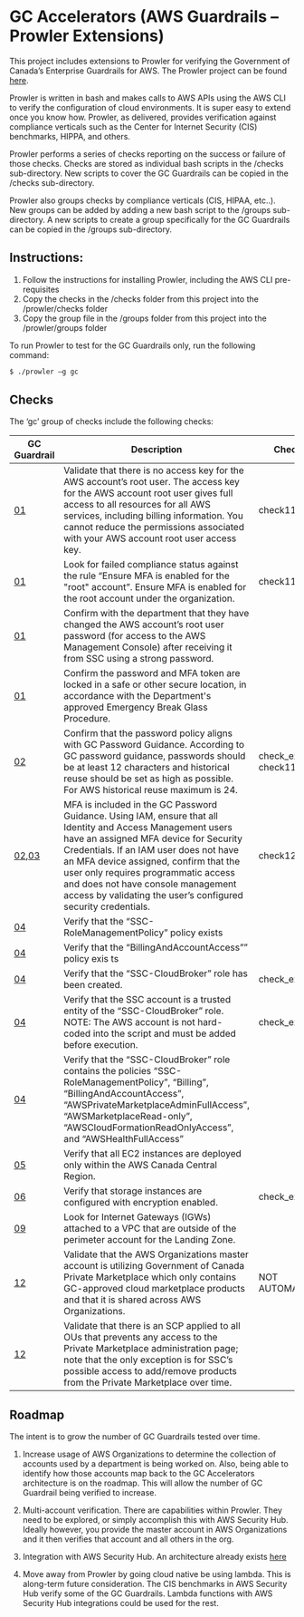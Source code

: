 # GC Accelerators (AWS Guardrails – Prowler Extensions)

This project includes extensions to Prowler for verifying the Government of Canada’s Enterprise Guardrails for AWS. The Prowler project can be found [here](https://github.com/toniblyx/prowler).

Prowler is written in bash and makes calls to AWS APIs using the AWS CLI to verify the configuration of cloud environments. It is super easy to extend once you know how. Prowler, as delivered, provides verification against compliance verticals such as the Center for Internet Security (CIS) benchmarks, HIPPA, and others. 

Prowler performs a series of checks reporting on the success or failure of those checks. Checks are stored as individual bash scripts in the /checks sub-directory. New scripts to cover the GC Guardrails can be copied in the /checks sub-directory. 

Prowler also groups checks by compliance verticals (CIS, HIPAA, etc..). New groups can be added by adding a new bash script to the /groups sub-directory. A new scripts to create a group specifically for the GC Guardrails can be copied in the /groups sub-directory. 

## Instructions:
1. Follow the instructions for installing Prowler, including the AWS CLI pre-requisites
2. Copy the checks in the /checks folder from this project into the /prowler/checks folder
3. Copy the group file in the /groups folder from this project into the /prowler/groups folder

To run Prowler to test for the GC Guardrails only, run the following command:


```sh
$ ./prowler –g gc
```

## Checks
The ‘gc’ group of checks include the following checks:

| GC Guardrail | Description | Check File |
| ------ | ------ | ------ |
| [01](https://github.com/canada-ca/cloud-guardrails/blob/master/EN/01_Protect-Root-Account.md) | Validate that there is no access key for the AWS account’s root user. The access key for the AWS account root user gives full access to all resources for all AWS services, including billing information. You cannot reduce the permissions associated with your AWS account root user access key.  | check112  |
| [01](https://github.com/canada-ca/cloud-guardrails/blob/master/EN/01_Protect-Root-Account.md) | Look for failed compliance status against the rule “Ensure MFA is enabled for the "root" account”.  Ensure MFA is enabled for the root account under the organization.  | check113 |
| [01](https://github.com/canada-ca/cloud-guardrails/blob/master/EN/01_Protect-Root-Account.md) | Confirm with the department that they have changed the AWS account’s root user password (for access to the AWS Management Console) after receiving it from SSC using a strong password. |  |
| [01](https://github.com/canada-ca/cloud-guardrails/blob/master/EN/01_Protect-Root-Account.md) | Confirm the password and MFA token are locked in a safe or other secure location, in accordance with the Department's approved Emergency Break Glass Procedure. |  |
| [02](https://github.com/canada-ca/cloud-guardrails/blob/master/EN/02_Management-Admin-Privileges.md) | Confirm that the password policy aligns with GC Password Guidance. According to GC password guidance, passwords should be at least 12 characters and historical reuse should be set as high as possible. For AWS historical reuse maximum is 24.| check_extragc32, check110  |
| [02](https://github.com/canada-ca/cloud-guardrails/blob/master/EN/02_Management-Admin-Privileges.md),[03](https://github.com/canada-ca/cloud-guardrails/blob/master/EN/02_Management-Admin-Privileges.md)| MFA is included in the GC Password Guidance. Using IAM, ensure that all Identity and Access Management users have an assigned MFA device for Security Credentials. If an IAM user does not have an MFA device assigned, confirm that the user only requires programmatic access and does not have console management access by validating the user’s configured security credentials.| check12 |
| [04](https://github.com/canada-ca/cloud-guardrails/blob/master/EN/04_Enterprise-Monitoring-Accounts.md)| Verify that the “SSC-RoleManagementPolicy” policy exists |  |
| [04](https://github.com/canada-ca/cloud-guardrails/blob/master/EN/04_Enterprise-Monitoring-Accounts.md)|Verify that the “BillingAndAccountAccess”” policy exis ts |  |
| [04](https://github.com/canada-ca/cloud-guardrails/blob/master/EN/04_Enterprise-Monitoring-Accounts.md)| Verify that the “SSC-CloudBroker” role has been created. | check_extragc62 |
| [04](https://github.com/canada-ca/cloud-guardrails/blob/master/EN/04_Enterprise-Monitoring-Accounts.md)|  Verify that the SSC account is a trusted entity of the “SSC-CloudBroker” role. NOTE: The AWS account is not hard-coded into the script and must be added before execution. | check_extragc63 |
| [04](https://github.com/canada-ca/cloud-guardrails/blob/master/EN/04_Enterprise-Monitoring-Accounts.md)| Verify that the “SSC-CloudBroker” role contains the policies “SSC-RoleManagementPolicy”, “Billing”, “BillingAndAccountAccess”, “AWSPrivateMarketplaceAdminFullAccess”, “AWSMarketplaceRead-only”, “AWSCloudFormationReadOnlyAccess”, and “AWSHealthFullAccess” |  |
| [05](https://github.com/canada-ca/cloud-guardrails/blob/master/EN/05_Data-Location.md)| Verify that all EC2 instances are deployed only within the AWS Canada Central Region. |  |
| [06](https://github.com/canada-ca/cloud-guardrails/blob/master/EN/06_Protect-Data-at-Rest.md)| Verify that storage instances are configured with encryption enabled. | check_extra729 |
| [09](https://github.com/canada-ca/cloud-guardrails/blob/master/EN/09_Network-Security-Services.md)| Look for Internet Gateways (IGWs) attached to a VPC that are outside of the perimeter account for the Landing Zone. | |
| [12](https://github.com/canada-ca/cloud-guardrails/blob/master/EN/12_Cloud-Marketplace-Config.md)| Validate that the AWS Organizations master account is utilizing Government of Canada Private Marketplace which only contains GC-approved cloud marketplace products and that it is shared across AWS Organizations.  | NOT AUTOMATED |
| [12](https://github.com/canada-ca/cloud-guardrails/blob/master/EN/12_Cloud-Marketplace-Config.md)| Validate that there is an SCP applied to all OUs that prevents any access to the Private Marketplace administration page; note that the only exception is for SSC’s possible access to add/remove products from the Private Marketplace over time. |  |


## Roadmap
The intent is to grow the number of GC Guardrails tested over time. 
1.	Increase usage of AWS Organizations to determine the collection of accounts used by a department is being worked on. Also, being able to identify how those accounts map back to the GC Accelerators architecture is on the roadmap. This will allow the number of GC Guardrail being verified to increase.

2.	Multi-account verification. There are capabilities within Prowler. They need to be explored, or simply accomplish this with AWS Security Hub. Ideally however, you provide the master account in AWS Organizations and it then verifies that account and all others in the org.

3.	Integration with AWS Security Hub. An architecture already exists [here](https://aws.amazon.com/blogs/security/use-aws-fargate-prowler-send-security-configuration-findings-about-aws-services-security-hub/)

4.	Move away from Prowler by going cloud native be using lambda. This is along-term future consideration. The CIS benchmarks in AWS Security Hub verify some of the GC Guardrails. Lambda functions with AWS Security Hub integrations could be used for the rest.


